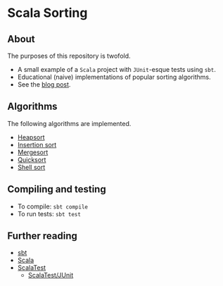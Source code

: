 # Scala Sorting


## About
The purposes of this repository is twofold.
+ A small example of a `Scala` project with `JUnit`-esque tests using `sbt`.
+ Educational (naive) implementations of popular sorting algorithms.
+ See the [blog post](http://bamos.github.io/2013/04/07/scala-sorting/).

## Algorithms
The following algorithms are implemented.
+ [Heapsort](http://en.wikipedia.org/wiki/Heapsort)
+ [Insertion sort](http://en.wikipedia.org/wiki/Insertion_sort)
+ [Mergesort](http://en.wikipedia.org/wiki/Merge_sort)
+ [Quicksort](http://en.wikipedia.org/wiki/Quicksort)
+ [Shell sort](http://en.wikipedia.org/wiki/Shell_sort)

## Compiling and testing
+ To compile: `sbt compile`
+ To run tests: `sbt test`

## Further reading
+ [sbt](http://www.scala-sbt.org/)
+ [Scala](http://www.scala-lang.org/)
+ [ScalaTest](http://www.scalatest.org/)
  + [ScalaTest/JUnit](http://www.scalatest.org/getting_started_with_junit_4_in_scala)
